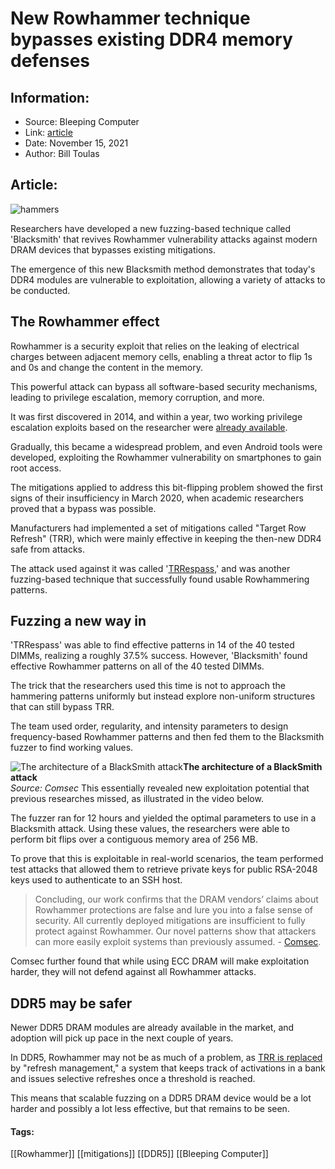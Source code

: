 # New Rowhammer technique bypasses existing DDR4 memory defenses
### 

## Information:
+ Source: Bleeping Computer
+ Link: [article](https://www.bleepingcomputer.com/news/security/new-rowhammer-technique-bypasses-existing-ddr4-memory-defenses/)
+ Date: November 15, 2021
+ Author: Bill Toulas


## Article:
![hammers](https://www.bleepstatic.com/content/hl-images/2021/11/15/hammers.jpg?rand=887099710)


Researchers have developed a new fuzzing-based technique called 'Blacksmith' that revives Rowhammer vulnerability attacks against modern DRAM devices that bypasses existing mitigations.


The emergence of this new Blacksmith method demonstrates that today's DDR4 modules are vulnerable to exploitation, allowing a variety of attacks to be conducted.


The Rowhammer effect
--------------------


Rowhammer is a security exploit that relies on the leaking of electrical charges between adjacent memory cells, enabling a threat actor to flip 1s and 0s and change the content in the memory.


This powerful attack can bypass all software-based security mechanisms, leading to privilege escalation, memory corruption, and more.


It was first discovered in 2014, and within a year, two working privilege escalation exploits based on the researcher were [already available](https://www.blackhat.com/docs/us-15/materials/us-15-Seaborn-Exploiting-The-DRAM-Rowhammer-Bug-To-Gain-Kernel-Privileges.pdf).


Gradually, this became a widespread problem, and even Android tools were developed, exploiting the Rowhammer vulnerability on smartphones to gain root access.


The mitigations applied to address this bit-flipping problem showed the first signs of their insufficiency in March 2020, when academic researchers proved that a bypass was possible.


Manufacturers had implemented a set of mitigations called "Target Row Refresh" (TRR), which were mainly effective in keeping the then-new DDR4 safe from attacks.


The attack used against it was called '[TRRespass](https://www.bleepingcomputer.com/news/security/ddr4-memory-still-at-rowhammer-risk-new-method-bypasses-fixes/),' and was another fuzzing-based technique that successfully found usable Rowhammering patterns.


Fuzzing a new way in
--------------------


'TRRespass' was able to find effective patterns in 14 of the 40 tested DIMMs, realizing a roughly 37.5% success. However, 'Blacksmith' found effective Rowhammer patterns on all of the 40 tested DIMMs.


The trick that the researchers used this time is not to approach the hammering patterns uniformly but instead explore non-uniform structures that can still bypass TRR.


The team used order, regularity, and intensity parameters to design frequency-based Rowhammer patterns and then fed them to the Blacksmith fuzzer to find working values.



![The architecture of a BlackSmith attack](https://www.bleepstatic.com/images/news/u/1220909/Diagrams/blacksmith_arch.jpg)**The architecture of a BlackSmith attack**  
*Source: Comsec*
This essentially revealed new exploitation potential that previous researches missed, as illustrated in the video below.



The fuzzer ran for 12 hours and yielded the optimal parameters to use in a Blacksmith attack. Using these values, the researchers were able to perform bit flips over a contiguous memory area of 256 MB.


To prove that this is exploitable in real-world scenarios, the team performed test attacks that allowed them to retrieve private keys for public RSA-2048 keys used to authenticate to an SSH host.



> 
> Concluding, our work confirms that the DRAM vendors’ claims about Rowhammer protections are false and lure you into a false sense of security. All currently deployed mitigations are insufficient to fully protect against Rowhammer. Our novel patterns show that attackers can more easily exploit systems than previously assumed. - [Comsec](https://comsec.ethz.ch/research/dram/blacksmith/).
> 
> 
> 


Comsec further found that while using ECC DRAM will make exploitation harder, they will not defend against all Rowhammer attacks.


DDR5 may be safer
-----------------


Newer DDR5 DRAM modules are already available in the market, and adoption will pick up pace in the next couple of years.


In DDR5, Rowhammer may not be as much of a problem, as [TRR is replaced](https://comsec.ethz.ch/wp-content/files/blacksmith_sp22.pdf) by "refresh management," a system that keeps track of activations in a bank and issues selective refreshes once a threshold is reached.


This means that scalable fuzzing on a DDR5 DRAM device would be a lot harder and possibly a lot less effective, but that remains to be seen.




#### Tags:
[[Rowhammer]] [[mitigations]] [[DDR5]] [[Bleeping Computer]]
